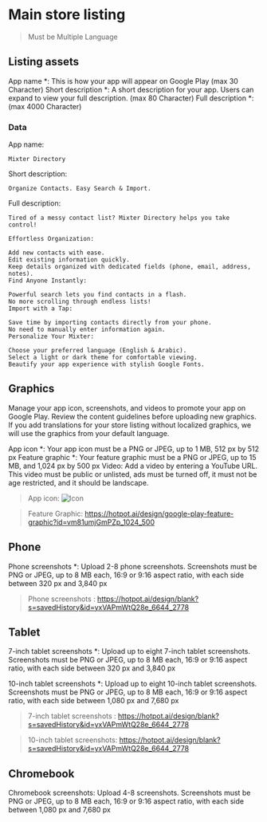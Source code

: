 # Main store listing
 > Must be Multiple Language

## Listing assets
App name *: This is how your app will appear on Google Play  (max 30 Character)
Short description *: A short description for your app. Users can expand to view your full description.  (max 80 Character)
Full description *: (max 4000 Character)

### Data 
App name: 

```Mixter Directory```

Short description:

 ```Organize Contacts. Easy Search & Import.```

Full description: 

```
Tired of a messy contact list? Mixter Directory helps you take control!

Effortless Organization:

Add new contacts with ease.
Edit existing information quickly.
Keep details organized with dedicated fields (phone, email, address, notes).
Find Anyone Instantly:

Powerful search lets you find contacts in a flash.
No more scrolling through endless lists!
Import with a Tap:

Save time by importing contacts directly from your phone.
No need to manually enter information again.
Personalize Your Mixter:

Choose your preferred language (English & Arabic).
Select a light or dark theme for comfortable viewing.
Beautify your app experience with stylish Google Fonts.
```

## Graphics
Manage your app icon, screenshots, and videos to promote your app on Google Play. Review the content guidelines before uploading new graphics. If you add translations for your store listing without localized graphics, we will use the graphics from your default language.


App icon *: Your app icon must be a PNG or JPEG, up to 1 MB, 512 px by 512 px
Feature graphic *: Your feature graphic must be a PNG or JPEG, up to 15 MB, and 1,024 px by 500 px
Video: Add a video by entering a YouTube URL. This video must be public or unlisted, ads must be turned off, it must not be age restricted, and it should be landscape. 

>App icon: ![Icon](images/logo.png)

>Feature Graphic: https://hotpot.ai/design/google-play-feature-graphic?id=vm81umjGmPZp_1024_500


## Phone

Phone screenshots *: Upload 2-8 phone screenshots. Screenshots must be PNG or JPEG, up to 8 MB each, 16:9 or 9:16 aspect ratio, with each side between 320 px and 3,840 px

>Phone screenshots : https://hotpot.ai/design/blank?s=savedHistory&id=yxVAPmWtQ28e_6644_2778


## Tablet
7-inch tablet screenshots *: Upload up to eight 7-inch tablet screenshots. Screenshots must be PNG or JPEG, up to 8 MB each, 16:9 or 9:16 aspect ratio, with each side between 320 px and 3,840 px

10-inch tablet screenshots *: Upload up to eight 10-inch tablet screenshots. Screenshots must be PNG or JPEG, up to 8 MB each, 16:9 or 9:16 aspect ratio, with each side between 1,080 px and 7,680 px


>7-inch tablet screenshots : https://hotpot.ai/design/blank?s=savedHistory&id=yxVAPmWtQ28e_6644_2778

>10-inch tablet screenshots: https://hotpot.ai/design/blank?s=savedHistory&id=yxVAPmWtQ28e_6644_2778

## Chromebook
Chromebook screenshots: Upload 4-8 screenshots. Screenshots must be PNG or JPEG, up to 8 MB each, 16:9 or 9:16 aspect ratio, with each side between 1,080 px and 7,680 px

